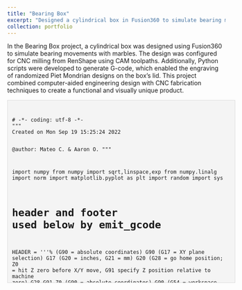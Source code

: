 ```yaml
---
title: "Bearing Box"
excerpt: "Designed a cylindrical box in Fusion360 to simulate bearing movements using marbles. Configured CAM toolpaths for CNC milling the box from RenShape. Developed Python scripts to generate G-code for engraving randomized Piet Mondrian designs on the lid."
collection: portfolio
---
```


In the Bearing Box project, a cylindrical box was designed using Fusion360 to simulate bearing movements with marbles. The design was  configured for CNC milling from RenShape using CAM toolpaths. Additionally, Python scripts were developed to generate G-code, which enabled the engraving of randomized Piet Mondrian designs on the box’s lid. This project combined computer-aided engineering design with CNC fabrication techniques to create a functional and visually unique product.


<!DOCTYPE html>
<html lang="en">
<head>
  <meta charset="UTF-8">
  <meta name="viewport" content="width=device-width, initial-scale=1.0">
  <title>Python Script Viewer</title>
  <style>
    .scrollable-code-container {
      width: 100%;
      height: 400px;
      overflow-y: scroll;
      overflow-x: hidden;
      border: 1px solid #ddd;
      padding: 10px;
      background-color: #f4f4f4;
      font-family: monospace;
    }
  </style>
</head>
<body>
  <div class="scrollable-code-container">
    <pre><code>
# -*- coding: utf-8 -*-
"""
Created on Mon Sep 19 15:25:24 2022

@author: Mateo C. & Aaron O.
"""

import numpy
from numpy import sqrt,linspace,exp
from numpy.linalg import norm
import matplotlib.pyplot as plt
import random
import sys

# header and footer used below by emit_gcode
HEADER = '''%
(G90 = absolute coordinates)
G90
(G17 = XY plane selection)
G17
(G20 = inches, G21 = mm)
G20
(G28 = go home position; Z0 = hit Z zero before X/Y move, G91 specify Z position relative to machine zero)
G28 G91 Z0
(G90 = absolute coordinates)
G90
(G54 = workspace coordinates)
G54
'''

FOOTER = '''(end of program)
M30
%
'''

num_lines = 6 # Total number of lines
width = 3 # Width of the box
bound = 1.0 * width / (num_lines * 2) # Minimum gap for lines from the edge of the box
tol = bound # Minimum gap between lines
box_a_row_col = num_lines + 1 # Number of boxes per row/column
tot_boxes = (num_lines + 1)**2 # Total number of boxes in the grid
lines_per_box = 6 # Number of lines per axis of box to create hatching
colours = ["k-", "b-", "r-", "y-"] # matplotlib references for colours used in a typical Mondrian painting
line_thickness = 0.5 # Thickness of the line used for hatching

# Get the random x-cords for 'n' random vertical lines
def rand_vert_lines():
    xcords = [0] * num_lines
    for i, cord, in enumerate (xcords):
        xcords[i] = random.uniform(bound, width - bound)
        while i > 0 and is_too_close(tol, xcords[i], i, xcords):
            xcords[i] = random.uniform(bound, width - bound)
    return xcords

# Get the random y-cords for 'n' random horizontal lines
def rand_ho_lines():
    ycords = [0] * num_lines
    for i, cord, in enumerate (ycords):
        ycords[i] = random.uniform(bound, width - bound)
        while i > 0 and is_too_close(tol, ycords[i], i, ycords):
            ycords[i] = random.uniform(bound, width - bound)
    
    return ycords

# Chooses a single box at random per column to hatch and puts it in a list
def random_boxes():
    boxes = [0] * (box_a_row_col)
    for i in range(box_a_row_col):
        boxes[i] = random.randint(0, box_a_row_col - 1)
    
    return boxes

# Gets the coordinates to draw the hatching of boxes
def plot_boxes(v_cords, h_cords, b_indices, h_paths):
    for i in range (len(b_indices)):
        x_bot = v_cords[i]
        x_top = v_cords[i + 1]
        
        y_bot = h_cords[b_indices[i]]
        y_top = h_cords[b_indices[i] + 1]
        
        create_hatch(x_bot, x_top, y_bot, y_top, h_paths)
        
    return None

# Actually draws the hatching
def create_hatch(x_bot, x_top, y_bot, y_top, h_paths):
    delta_x = (x_top - x_bot) / lines_per_box
    delta_y = (y_top - y_bot) / lines_per_box
    
    rand_colour = colours[0]
    # Use "rand_colour = colours[random.randint(0,len(colours)) - 1]" if you
    # want the boxes to be randomly coloured black, blue, red, or yellow
    
    for i in range (lines_per_box):
        x_plus_delta_i = x_bot + i * delta_x
        plt.plot([x_plus_delta_i, x_plus_delta_i], [y_bot, y_top], rand_colour, linewidth = line_thickness)
        h_paths.append([[x_plus_delta_i, y_bot],
                        [x_plus_delta_i, y_top]])
        
        y_plus_delta_i = y_bot + i * delta_y
        plt.plot([x_bot, x_top], [y_plus_delta_i, y_plus_delta_i], rand_colour, linewidth = line_thickness)
        h_paths.append([[x_bot, y_plus_delta_i],
                        [x_top, y_plus_delta_i]])
        
    return None

# Checks if lines are too close together.
def is_too_close(tol, c0, curr_index, coordinates):
    is_near = False
    for j in range(curr_index):
        if abs(c0 - coordinates[j]) < tol:
            is_near = True
    
    return is_near

######################################################################
# generate an engraving toolpath - you will want to steal this
# function for your own code!

def engrave_toolpath(ncfile, # opened file that can be written to
                     path, # points along path to engrave                     
                     feed_rate_mm_per_min, # feed rate in mm per min
                     feed_height_mm, # feed/retract height above surface
                     depth_of_cut_mm, # depth of cut below surface
                     path_is_closed, # should we return to the first point after the last one?
                     cutter_is_down): # is the cutter currently down?

    # make sure we have at least 2 points
    assert len(path) >= 2

    # plunge rate is usually 1/3 feed rate
    plunge_rate_mm_per_min = int(feed_rate_mm_per_min / 3)

    # get first point in path
    x0, y0 = path[0]

    if cutter_is_down: 
        # if cutter was down, come up to feed height, then go to start position
        ncfile.write(f'G0 Z{feed_height_mm:.3f}\n')
        ncfile.write(f'X{x0:.3f} Y{y0:.3f}\n')
    else:
        # if cutter was already, up, go to start position, then rapid
        # down to feed height
        ncfile.write(f'G0 X{x0:.3f} Y{y0:.3f}\n')
        ncfile.write(f'Z{feed_height_mm}\n')
    
    # linear move down to cutting depth
    ncfile.write(f'G1 Z-{depth_of_cut_mm:.3f} F{plunge_rate_mm_per_min}\n')

    # get second point in path
    x1, y1 = path[1]
    
    # move horizontally to second point at cutting feed rate
    ncfile.write(f'X{x1:.3f} Y{y1:.3f} F{feed_rate_mm_per_min}\n')
    
    # for every point from the third on, just keep moving - no need to re-specify feed rate
    for xi, yi in path[2:]:
        ncfile.write(f'X{xi:.3f} Y{yi:.3f}\n')
        
    if path_is_closed:
        # return back to our starting point at the same linear feedrate
        ncfile.write(f'X{x0:.3f} Y{y0:.3f}\n')

######################################################################
# emit paths to gcode - you will want to code up something similar!

def emit_gcode(paths, gcode_filename, 
               tool_number, spindle_speed,
               feed_rate_mm_per_min, 
               feed_height_mm,
               depth_of_cut_mm):


    with open(gcode_filename, 'w') as ncfile:

        ncfile.write(HEADER)

        # select our tool
        ncfile.write('\n(tool change)\n')
        ncfile.write(f'T{tool_number} M6\n\n')

        # turn on spindle
        ncfile.write('(turn on spindle)\n')
        ncfile.write(f'S{spindle_speed} M3\n\n')

        # initially, the cutter is up after homing
        cutter_is_down = False
        
        # all paths are closed
        path_is_closed = True

        for path in paths:

            # emit the toolpath for this engraving
            engrave_toolpath(ncfile, path, 
                             feed_rate_mm_per_min, 
                             feed_height_mm,
                             depth_of_cut_mm,
                             path_is_closed,
                             cutter_is_down)

            # after the first path (and all others), cutter
            # is down below the surface
            cutter_is_down = True

        ncfile.write(FOOTER)

    print('wrote', gcode_filename)
    

##############################################################################

def main():
    #seed = random.randint(0, 100000000)
    seed = 78495222
    
    print('got seed', seed)
    
    random.seed(seed)
    
    #print(random.getstate())
    
    box_paths = []
    hatch_paths = []
    
    vert_cords = sorted(rand_vert_lines())
    ho_cords = sorted(rand_ho_lines())
    
    box_indices = random_boxes()
    
    for i, x_cord in enumerate (vert_cords):
        plt.plot([x_cord, x_cord], [0, width], "k-")
        box_paths.append([[x_cord, 0],
                          [x_cord, width]])
        
    for i, y_cord in enumerate (ho_cords):
        plt.plot([0, width], [y_cord, y_cord], "k-")
        box_paths.append([[0, y_cord],
                          [width, y_cord]])
    
    full_vert_bounds = [0] + vert_cords + [width]
    full_ho_bounds = [0] + ho_cords + [width]
    
    plot_boxes(full_vert_bounds, full_ho_bounds, box_indices, hatch_paths)
    
    emit_gcode(box_paths, 'engrave_boxes.nc',
               tool_number=965,
               spindle_speed=10000,
               feed_rate_mm_per_min=25,
               feed_height_mm=0.2,
               depth_of_cut_mm=0.06)
    

    emit_gcode(hatch_paths, 'engrave_hatching.nc',
               tool_number=965,
               spindle_speed=10000,
               feed_rate_mm_per_min=25,
               feed_height_mm=0.4,
               depth_of_cut_mm=0.015)
    
    
main()

    </code></pre>
  </div>
</body>
</html>



